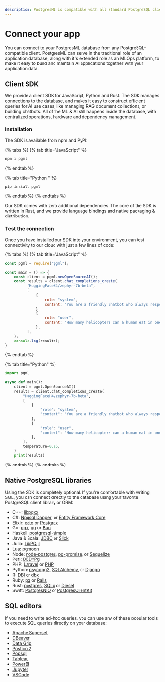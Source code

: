 ```yaml
---
description: PostgresML is compatible with all standard PostgreSQL clients
---
```


# Connect your app

You can connect to your PostgresML database from any PostgreSQL-compatible client. PostgresML can serve in the traditional role of an application database, along with it's extended role as an MLOps platform, to make it easy to build and maintain AI applications together with your application data.

## Client SDK

We provide a client SDK for JavaScript, Python and Rust. The SDK manages connections to the database, and makes it easy to construct efficient queries for AI use cases, like managing RAG document collections, or building chatbots. All of the ML & AI still happens inside the database, with centralized operations, hardware and dependency management.

### Installation

The SDK is available from npm and PyPI:

{% tabs %}
{% tab title="JavaScript" %}
```bash
npm i pgml
```
{% endtab %}

{% tab title="Python " %}
```bash
pip install pgml
```
{% endtab %}
{% endtabs %}

Our SDK comes with zero additional dependencies. The core of the SDK is written in Rust, and we provide language bindings and native packaging & distribution.

### Test the connection

Once you have installed our SDK into your environment, you can test connectivity to our cloud with just a few lines of code:

{% tabs %}
{% tab title="JavaScript" %}
```javascript
const pgml = require("pgml");

const main = () => {
    const client = pgml.newOpenSourceAI();
    const results = client.chat_completions_create(
          "HuggingFaceH4/zephyr-7b-beta",
          [
              {
                  role: "system",
                  content: "You are a friendly chatbot who always responds in the style of a pirate",
              },
              {
                  role: "user",
                  content: "How many helicopters can a human eat in one sitting?",
              },
          ],
    );
    console.log(results);
}
```
{% endtab %}

{% tab title="Python" %}
```python
import pgml

async def main():
    client = pgml.OpenSourceAI()
    results = client.chat_completions_create(
        "HuggingFaceH4/zephyr-7b-beta",
        [
            {
                "role": "system",
                "content": "You are a friendly chatbot who always responds in the style of a pirate",
            },
            {
                "role": "user",
                "content": "How many helicopters can a human eat in one sitting?",
            },
        ],
        temperature=0.85,
    )
    print(results)
```
{% endtab %}
{% endtabs %}

## Native PostgreSQL libraries

Using the SDK is completely optional. If you're comfortable with writing SQL, you can connect directly to the database using your favorite PostgreSQL client library or ORM:

* C++: [libpqxx](https://www.tutorialspoint.com/postgresql/postgresql\_c\_cpp.htm)
* C#: [Npgsql](https://github.com/npgsql/npgsql),[Dapper](https://github.com/DapperLib/Dapper), or [Entity Framework Core](https://github.com/dotnet/efcore)
* Elixir: [ecto](https://github.com/elixir-ecto/ecto) or [Postgrex](https://github.com/elixir-ecto/postgrex)
* Go: [pgx](https://github.com/jackc/pgx), [pg](https://github.com/go-pg/pg) or [Bun](https://github.com/uptrace/bun)
* Haskell: [postgresql-simple](https://hackage.haskell.org/package/postgresql-simple)
* Java & Scala: [JDBC](https://jdbc.postgresql.org/) or [Slick](https://github.com/slick/slick)
* Julia: [LibPQ.jl](https://github.com/iamed2/LibPQ.jl)
* Lua: [pgmoon](https://github.com/leafo/pgmoon)
* Node: [node-postgres](https://github.com/brianc/node-postgres), [pg-promise](https://github.com/vitaly-t/pg-promise), or [Sequelize](https://sequelize.org/)
* Perl: [DBD::Pg](https://github.com/bucardo/dbdpg)
* PHP: [Laravel](https://laravel.com/) or [PHP](https://www.php.net/manual/en/book.pgsql.php)
* Python: [psycopg2](https://github.com/psycopg/psycopg2/), [SQLAlchemy](https://www.sqlalchemy.org/), or [Django](https://www.djangoproject.com/)
* R: [DBI](https://github.com/r-dbi/DBI) or [dbx](https://github.com/ankane/dbx)
* Ruby: [pg](https://github.com/ged/ruby-pg) or [Rails](https://rubyonrails.org/)
* Rust: [postgres](https://crates.io/crates/postgres), [SQLx](https://github.com/launchbadge/sqlx) or [Diesel](https://github.com/diesel-rs/diesel)
* Swift: [PostgresNIO](https://github.com/vapor/postgres-nio) or [PostgresClientKit](https://github.com/codewinsdotcom/PostgresClientKit)

## SQL editors

If you need to write ad-hoc queries, you can use any of these popular tools to execute SQL queries directly on your database:

* [Apache Superset](https://superset.apache.org/)
* [DBeaver](https://dbeaver.io/)
* [Data Grip](https://www.jetbrains.com/datagrip/)
* [Postico 2](https://eggerapps.at/postico2/)
* [Popsql](https://popsql.com/)
* [Tableau](https://www.tableau.com/)
* [PowerBI](https://powerbi.microsoft.com/en-us/)
* [Jupyter](https://jupyter.org/)
* [VSCode](https://code.visualstudio.com/)
